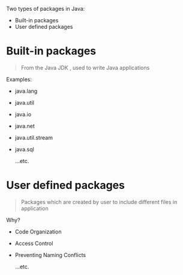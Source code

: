 Two types of packages in Java:

- Built-in packages
- User defined packages

# Built-in packages

> From the Java JDK , used to write Java applications

Examples:

- java.lang
- java.util
- java.io
- java.net
- java.util.stream
- java.sql

  ...etc.

# User defined packages

> Packages which are created by user to include different files in application

Why?

- Code Organization
- Access Control
- Preventing Naming Conflicts

  ...etc.
